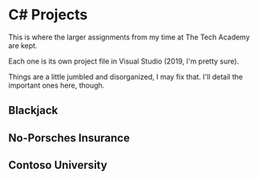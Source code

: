 # C# Projects

This is where the larger assignments from my time at The Tech Academy are kept.

Each one is its own project file in Visual Studio (2019, I'm pretty sure).

Things are a little jumbled and disorganized, I may fix that. I'll detail the important ones here, though.

## Blackjack

## No-Porsches Insurance

## Contoso University
